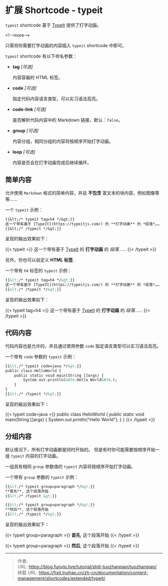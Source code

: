 # 扩展 Shortcode - typeit


`typeit` shortcode 基于 [TypeIt](https://typeitjs.com/) 提供了打字动画。

&lt;!--more--&gt;

只需将你需要打字动画的内容插入 `typeit` shortcode 中即可。

`typeit` shortcode 有以下命名参数：

- **tag** *[可选]*

  内容容器的 HTML 标签。

- **code** *[可选]*

  指定代码内容语言类型，可以实习语法高亮。

- **code-link** *[可选]*

  是否解析代码内容中的 Markdown 链接，默认：`false`。

- **group** *[可选]*

  内容分组，相同分组的内容将按顺序开始打字动画。

- **loop** *[可选]*

  内容是否会在打字动画完成后继续循环。

## 简单内容

允许使用 `Markdown` 格式的简单内容，并且 **不包含** 富文本的块内容，例如图像等等……

一个 `typeit` 示例：

```tex
{{&lt;/* typeit tag=h4 */&gt;}}
这一个带有基于 [TypeIt](https://typeitjs.com/) 的 **打字动画** 的 *段落*……
{{&lt;/* /typeit */&gt;}}
```

呈现的输出效果如下：

{{&lt; typeit &gt;}}
这一个带有基于 [TypeIt](https://typeitjs.com/) 的 **打字动画** 的 *段落*……
{{&lt; /typeit &gt;}}

另外，你也可以自定义 **HTML 标签**.

一个带有 `h4` 标签的 `typeit` 示例：

```html
{{&lt;/* typeit tag=h4 */&gt;}}
这一个带有基于 [TypeIt](https://typeitjs.com/) 的 **打字动画** 的 *段落*……
{{&lt;/* /typeit */&gt;}}
```

呈现的输出效果如下：

{{&lt; typeit tag=h4 &gt;}}
这一个带有基于 [TypeIt](https://typeitjs.com/) 的 **打字动画** 的 *段落*……
{{&lt; /typeit &gt;}}

## 代码内容

代码内容也是允许的，并且通过使用参数 `code` 指定语言类型可以实习语法高亮。

一个带有 `code` 参数的 `typeit` 示例：

```html
{{&lt;/* typeit code=java */&gt;}}
public class HelloWorld {
    public static void main(String []args) {
        System.out.println(&#34;Hello World&#34;);
    }
}
{{&lt;/* /typeit */&gt;}}
```

呈现的输出效果如下：

{{&lt; typeit code=java &gt;}}
public class HelloWorld {
    public static void main(String []args) {
        System.out.println(&#34;Hello World&#34;);
    }
}
{{&lt; /typeit &gt;}}

## 分组内容

默认情况下，所有打字动画都是同时开始的。 但是有时你可能需要按顺序开始一组 `typeit` 内容的打字动画。

一组具有相同 `group` 参数值的 `typeit` 内容将按顺序开始打字动画。

一个带有 `group` 参数的 `typeit` 示例：

```html
{{&lt;/* typeit group=paragraph */&gt;}}
**首先**, 这个段落开始
{{&lt;/* /typeit &gt;}}

{{&lt;/* typeit group=paragraph */&gt;}}
**然后**, 这个段落开始
{{&lt;/* /typeit */&gt;}}
```

呈现的输出效果如下：

{{&lt; typeit group=paragraph &gt;}}
**首先**, 这个段落开始
{{&lt; /typeit &gt;}}

{{&lt; typeit group=paragraph &gt;}}
**然后**, 这个段落开始
{{&lt; /typeit &gt;}}


---

> 作者:   
> URL: https://blog.funvip.live/tutorial/shili-tuozhanpian/tuozhanpian/  
> 转载 URL: https://fixit.lruihao.cn/zh-cn/documentation/content-management/shortcodes/extended/typeit/
